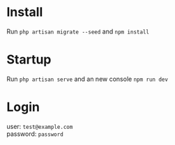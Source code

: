# Install

Run `php artisan migrate --seed` and `npm install`

# Startup

Run `php artisan serve` and an new console `npm run dev`

# Login

user: `test@example.com`\
password: `password`
